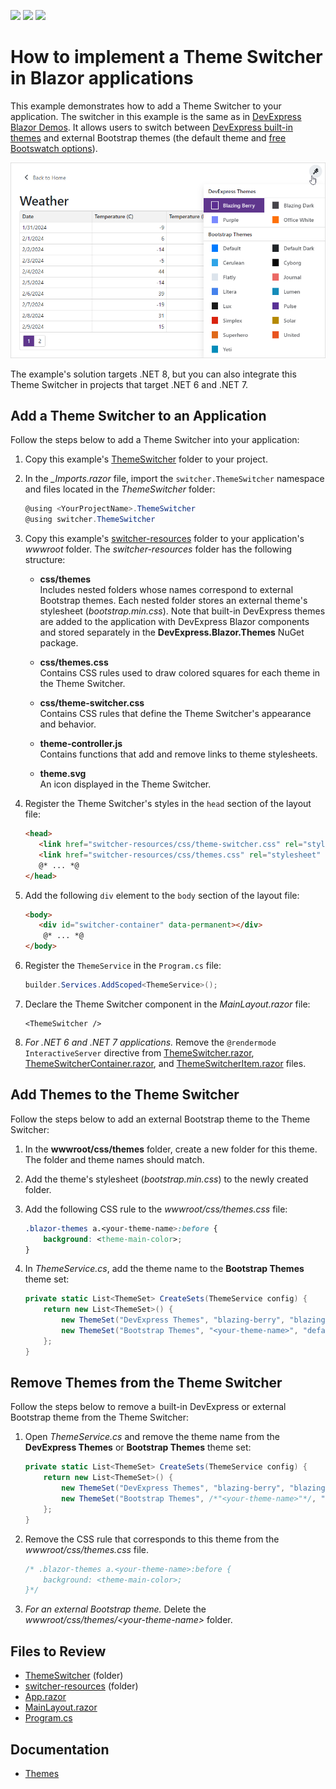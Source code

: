 <!-- default badges list -->
![](https://img.shields.io/endpoint?url=https://codecentral.devexpress.com/api/v1/VersionRange/227836631/23.2.3%2B)
[![](https://img.shields.io/badge/Open_in_DevExpress_Support_Center-FF7200?style=flat-square&logo=DevExpress&logoColor=white)](https://supportcenter.devexpress.com/ticket/details/T845557)
[![](https://img.shields.io/badge/📖_How_to_use_DevExpress_Examples-e9f6fc?style=flat-square)](https://docs.devexpress.com/GeneralInformation/403183)
<!-- default badges end -->
# How to implement a Theme Switcher in Blazor applications

This example demonstrates how to add a Theme Switcher to your application. The switcher in this example is the same as in [DevExpress Blazor Demos](https://demos.devexpress.com/blazor/). It allows users to switch between [DevExpress built-in themes](https://docs.devexpress.com/Blazor/401523/common-concepts/customize-appearance/themes) and external Bootstrap themes (the default theme and [free Bootswatch options](https://bootswatch.com/)).


![Blazor - Theme Switcher](images/blazor-theme-switcher.png)

The example's solution targets .NET 8, but you can also integrate this Theme Switcher in projects that target .NET 6 and .NET 7.

## Add a Theme Switcher to an Application

Follow the steps below to add a Theme Switcher into your application:

1. Copy this example's [ThemeSwitcher](./CS/switcher/switcher/ThemeSwitcher) folder to your project.
2. In the *_Imports.razor* file, import the `switcher.ThemeSwitcher` namespace and files located in the *ThemeSwitcher* folder:

    ```cs
    @using <YourProjectName>.ThemeSwitcher
    @using switcher.ThemeSwitcher
    ```

3. Copy this example's [switcher-resources](./CS/switcher/switcher/wwwroot/switcher-resources) folder to your application's *wwwroot* folder. The *switcher-resources* folder has the following structure:

    * **css/themes**  
    Includes nested folders whose names correspond to external Bootstrap themes. Each nested folder stores an external theme's stylesheet (*bootstrap.min.css*). Note that built-in DevExpress themes are added to the application with DevExpress Blazor components and stored separately in the **DevExpress.Blazor.Themes** NuGet package.

    * **css/themes.css**  
    Contains CSS rules used to draw colored squares for each theme in the Theme Switcher.
    * **css/theme-switcher.css**  
    Contains CSS rules that define the Theme Switcher's appearance and behavior.
    * **theme-controller.js**  
    Contains functions that add and remove links to theme stylesheets.
    * **theme.svg**  
    An icon displayed in the Theme Switcher.

4. Register the Theme Switcher's styles in the `head` section of the layout file:
    ```html
    <head>
       <link href="switcher-resources/css/theme-switcher.css" rel="stylesheet" />
       <link href="switcher-resources/css/themes.css" rel="stylesheet" />
       @* ... *@
    </head>
    ```
5. Add the following `div` element to the `body` section of the layout file:
    ```html
    <body>
       <div id="switcher-container" data-permanent></div>
        @* ... *@
    </body>
    ```
6. Register the `ThemeService` in the `Program.cs` file:
    ```cs
    builder.Services.AddScoped<ThemeService>();
    ```
7. Declare the Theme Switcher component in the *MainLayout.razor* file:    
    ```razor
    <ThemeSwitcher />
    ``` 
8. *For .NET 6 and .NET 7 applications.* Remove the `@rendermode InteractiveServer` directive from [ThemeSwitcher.razor](./CS/switcher/switcher/ThemeSwitcher/ThemeSwitcher.razor#L2), [ThemeSwitcherContainer.razor](./CS/switcher/switcher/ThemeSwitcher/ThemeSwitcherContainer.razor#L4), and [ThemeSwitcherItem.razor](./CS/switcher/switcher/ThemeSwitcher/ThemeSwitcherItem.razor#L2) files. 

## Add Themes to the Theme Switcher

Follow the steps below to add an external Bootstrap theme to the Theme Switcher:

1. In the **wwwroot/css/themes** folder, create a new folder for this theme. The folder and theme names should match.

2. Add the theme's stylesheet (*bootstrap.min.css*) to the newly created folder.

3. Add the following CSS rule to the *wwwroot/css/themes.css* file:

    ```css
    .blazor-themes a.<your-theme-name>:before {
        background: <theme-main-color>;
    }
    ```

4. In *ThemeService.cs*, add the theme name to the **Bootstrap Themes** theme set:


    ```cs
    private static List<ThemeSet> CreateSets(ThemeService config) {
        return new List<ThemeSet>() {
            new ThemeSet("DevExpress Themes", "blazing-berry", "blazing-dark", "purple", "office-white"),
            new ThemeSet("Bootstrap Themes", "<your-theme-name>", "default", "default-dark", "cerulean")
        };
    }
    ```

## Remove Themes from the Theme Switcher

Follow the steps below to remove a built-in DevExpress or external Bootstrap theme from the Theme Switcher:

1. Open *ThemeService.cs* and remove the theme name from the **DevExpress Themes** or **Bootstrap Themes** theme set:

    ```cs
    private static List<ThemeSet> CreateSets(ThemeService config) {
        return new List<ThemeSet>() {
            new ThemeSet("DevExpress Themes", "blazing-berry", "blazing-dark", "purple", "office-white"),
            new ThemeSet("Bootstrap Themes", /*"<your-theme-name>"*/, "default", "default-dark", "cerulean")
        };
    }
    ```

2. Remove the CSS rule that corresponds to this theme from the *wwwroot/css/themes.css* file.

    ```css
    /* .blazor-themes a.<your-theme-name>:before {
        background: <theme-main-color>;
    }*/
    ```

3. *For an external Bootstrap theme.* Delete the *wwwroot/css/themes/\<your-theme-name\>* folder.

## Files to Review

* [ThemeSwitcher](./CS/switcher/switcher/ThemeSwitcher) (folder)
* [switcher-resources](./CS/switcher/switcher/wwwroot/switcher-resources) (folder)
* [App.razor](./CS/switcher/switcher/App.razor)
* [MainLayout.razor](./CS/switcher/switcher/Layout/MainLayout.razor)
* [Program.cs](./CS/switcher/switcher/Program.cs)

## Documentation

* [Themes](https://docs.devexpress.com/Blazor/401523/common-concepts/themes)

